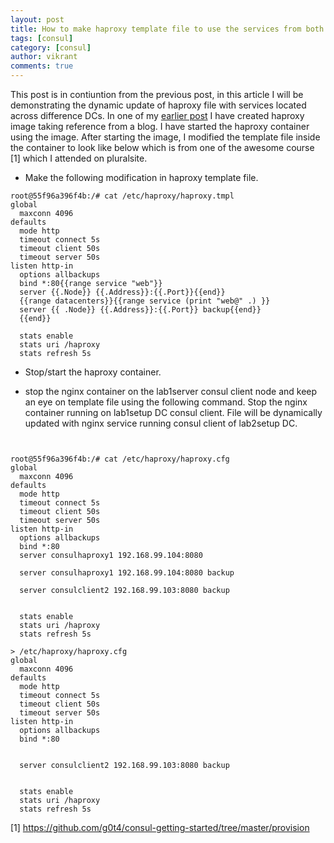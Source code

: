 ```yaml
---
layout: post
title: How to make haproxy template file to use the services from both DCs?
tags: [consul]
category: [consul]
author: vikrant
comments: true
--- 
```


This post is in contiuntion from the previous post, in this article I will be demonstrating the dynamic update of haproxy file with services located across difference DCs. In one of my [earlier post](https://ervikrant06.github.io/consul/Consul-template/) I have created haproxy image taking reference from a blog. I have started the haproxy container using the image. After starting the image, I modified the template file inside the container to look like below which is from one of the awesome course [1] which I attended on pluralsite. 

- Make the following modification in haproxy template file. 

~~~
root@55f96a396f4b:/# cat /etc/haproxy/haproxy.tmpl
global
  maxconn 4096
defaults
  mode http
  timeout connect 5s
  timeout client 50s
  timeout server 50s
listen http-in
  options allbackups
  bind *:80{{range service "web"}}
  server {{.Node}} {{.Address}}:{{.Port}}{{end}}
  {{range datacenters}}{{range service (print "web@" .) }}
  server {{ .Node}} {{.Address}}:{{.Port}} backup{{end}}
  {{end}}

  stats enable
  stats uri /haproxy
  stats refresh 5s
~~~

- Stop/start the haproxy container. 

- stop the nginx container on the lab1server consul client node and keep an eye on template file using the following command. Stop the nginx container running on lab1setup DC consul client. File will be dynamically updated with nginx service running consul client of lab2setup DC. 

~~~


root@55f96a396f4b:/# cat /etc/haproxy/haproxy.cfg
global
  maxconn 4096
defaults
  mode http
  timeout connect 5s
  timeout client 50s
  timeout server 50s
listen http-in
  options allbackups
  bind *:80
  server consulhaproxy1 192.168.99.104:8080

  server consulhaproxy1 192.168.99.104:8080 backup

  server consulclient2 192.168.99.103:8080 backup


  stats enable
  stats uri /haproxy
  stats refresh 5s

> /etc/haproxy/haproxy.cfg
global
  maxconn 4096
defaults
  mode http
  timeout connect 5s
  timeout client 50s
  timeout server 50s
listen http-in
  options allbackups
  bind *:80


  server consulclient2 192.168.99.103:8080 backup


  stats enable
  stats uri /haproxy
  stats refresh 5s
~~~

[1] https://github.com/g0t4/consul-getting-started/tree/master/provision  